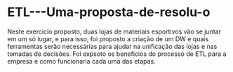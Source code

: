 # ETL---Uma-proposta-de-resolu-o
Neste exercicio proposto, duas lojas de materiais esportivos vão se juntar em um só lugar, e para isso, foi proposto a criação de um DW e quais ferramentas serão necessárias para ajudar na unificação das lojas e nas tomadas de decisões. Foi expsoto os beneficios do processo de ETL para a empresa e como funcionaria cada uma das etapas.
